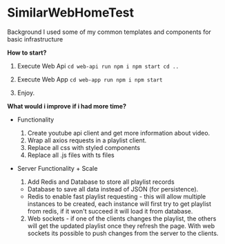 # SimilarWebHomeTest
Background
I used some of my common templates and components for basic infrastructure

**How to start?**
1. Execute Web Api
``
cd web-api
run npm i
npm start
cd .. 
``

2. Execute Web App
``
cd web-app
run npm i
npm start
``

3. Enjoy.

**What would i improve if i had more time?**
- Functionality
  1. Create youtube api client and get more information about video.
  2. Wrap all axios requests in a playlist client.
  3. Replace all css with styled components
  4. Replace all .js files with ts files
  
- Server Functionality + Scale
  1. Add Redis and Database to store all playlist records
    - Database to save all data instead of JSON (for persistence).
    - Redis to enable fast playlist requesting - this will allow multiple instances to be created, each instance will first try to get playlist from redis, if it won't succeed it will load it from database.
    2. Web sockets - if one of the clients changes the playlist, the others will get the updated playlist once they refresh the page. With web sockets its possible to push changes from the server to the clients.
